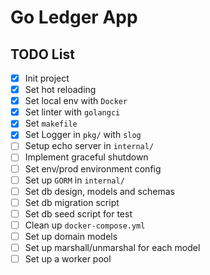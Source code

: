 # Go Ledger App

## TODO List
- [x] Init project
- [x] Set hot reloading
- [x] Set local env with `Docker`
- [x] Set linter with `golangci`
- [x] Set `makefile`
- [x] Set Logger in `pkg/` with `slog`
- [ ] Setup echo server in `internal/`
- [ ] Implement graceful shutdown
- [ ] Set env/prod environment config
- [ ] Set up `GORM` in `internal/`
- [ ] Set db design, models and schemas
- [ ] Set db migration script
- [ ] Set db seed script for test
- [ ] Clean up `docker-compose.yml`
- [ ] Set up domain models
- [ ] Set up marshall/unmarshal for each model
- [ ] Set up a worker pool